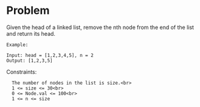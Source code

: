 <h1>Problem</h1>

Given the head of a linked list, remove the nth node from the end of the list and return its head.
  
    Example:

    Input: head = [1,2,3,4,5], n = 2
    Output: [1,2,3,5]

Constraints:

      The number of nodes in the list is size.<br>
      1 <= size <= 30<br>
      0 <= Node.val <= 100<br>
      1 <= n <= size
